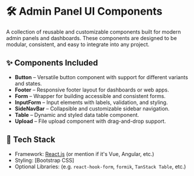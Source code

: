 # 🛠️ Admin Panel UI Components

A collection of reusable and customizable components built for modern admin panels and dashboards. These components are designed to be modular, consistent, and easy to integrate into any project.

## ✨ Components Included

- **Button** – Versatile button component with support for different variants and states.
- **Footer** – Responsive footer layout for dashboards or web apps.
- **Form** – Wrapper for building accessible and consistent forms.
- **InputForm** – Input elements with labels, validation, and styling.
- **SideNavBar** – Collapsible and customizable sidebar navigation.
- **Table** – Dynamic and styled data table component.
- **Upload** – File upload component with drag-and-drop support.

## 🧱 Tech Stack

- Framework: [React.js](https://reactjs.org/) (or mention if it's Vue, Angular, etc.)
- Styling: [Bootstrap CSS]
- Optional Libraries: (e.g. `react-hook-form`, `formik`, `TanStack Table`, etc.)


